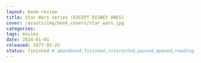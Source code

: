 ```yaml
---
layout: book-review
title: Star Wars series (EXCEPT DISNEY ONES)
cover: /assets/img/book_covers/star_wars.jpg
categories:
tags: movies
date: 2024-01-01
released: 1977-05-25
status: finished # abandoned,finished,interested,paused,queued,reading,reread
---
```

